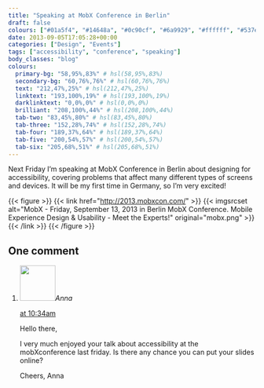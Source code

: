 ```yaml
---
title: "Speaking at MobX Conference in Berlin"
draft: false
colours: ["#01a5f4", "#14648a", "#0c90cf", "#6a9929", "#ffffff", "#537e26", "#B2ED2F"]
date: 2013-09-05T17:05:28+00:00
categories: ["Design", "Events"]
tags: ["accessibility", "conference", "speaking"]
body_classes: "blog"
colours:
  primary-bg: "58,95%,83%" # hsl(58,95%,83%)
  secondary-bg: "60,76%,76%" # hsl(60,76%,76%)
  text: "212,47%,25%" # hsl(212,47%,25%)
  linktext: "193,100%,19%" # hsl(193,100%,19%)
  darklinktext: "0,0%,0%" # hsl(0,0%,0%)
  brilliant: "208,100%,44%" # hsl(208,100%,44%)
  tab-two: "83,45%,80%" # hsl(83,45%,80%)
  tab-three: "152,28%,74%" # hsl(152,28%,74%)
  tab-four: "189,37%,64%" # hsl(189,37%,64%)
  tab-five: "200,54%,57%" # hsl(200,54%,57%)
  tab-six: "205,68%,51%" # hsl(205,68%,51%)
---
```


Next Friday I’m speaking at MobX Conference in Berlin about designing for accessibility, covering problems that affect many different types of screens and devices. It will be my first time in Germany, so I’m very excited!

{{< figure >}}
  {{< link href="http://2013.mobxcon.com/" >}}
  	{{< imgsrcset alt="MobX - Friday, September 13, 2013 in Berlin MobX Conference. Mobile Experience Design &amp; Usability - Meet the Experts!" original="mobx.png" >}}
  {{< /link >}}
{{< /figure >}}



## One comment

<ol class="commentlist">
	<li class="comment even thread-even depth-1" id="li-comment-1184">
			<div class="comment-author vcard">
			<img alt='' src='https://secure.gravatar.com/avatar/c22b1f9a49ce9e2dd6971bea5e4cea62?s=72&amp;d=mm&amp;r=g' srcset='https://secure.gravatar.com/avatar/c22b1f9a49ce9e2dd6971bea5e4cea62?s=144&amp;d=mm&amp;r=g 2x' class='avatar avatar-72 photo' height='72' width='72' /><cite class="fn">Anna</cite>
				<aside class="comment-meta commentmetadata"><p><a href="#comment-1184"><time datetime="2013-09-16T10:34:04+00:00" pubdate class="published">
		 at <span class="hours">10:34am</span></time></a></p>
	</aside>
	</div>
	<div class="comment-entry">
		<p>Hello there,

I very much enjoyed your talk about accessibility at the mobXconference last friday. Is there any chance you can put your slides online?

Cheers, Anna</p>	</div>
</li>
</ol>
